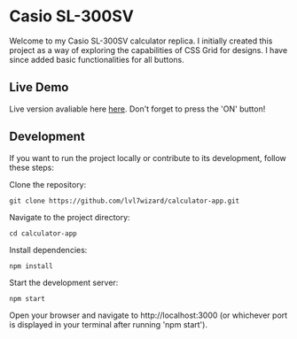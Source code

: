 # Casio SL-300SV

Welcome to my Casio SL-300SV calculator replica. 
I initially created this project as a way of exploring the capabilities of CSS Grid for designs. I have since added basic functionalities for all buttons.

## Live Demo

Live version avaliable here [here](https://casio-sl-300sv.netlify.app/). Don't forget to press the 'ON' button!

## Development
If you want to run the project locally or contribute to its development, follow these steps:

Clone the repository:
```
git clone https://github.com/lvl7wizard/calculator-app.git
```
Navigate to the project directory:
```
cd calculator-app
```
Install dependencies:
```
npm install
```
Start the development server:
```
npm start
```
Open your browser and navigate to http://localhost:3000 (or whichever port is displayed in your terminal after running 'npm start').
